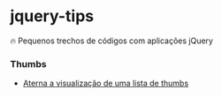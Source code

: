 # jquery-tips
:fire: Pequenos trechos de códigos com aplicações jQuery

### Thumbs
- [Aterna a visualização de uma lista de thumbs](https://github.com/theandersonn/css-jquery/blob/master/tips/hide-show-thumb-list.html) 